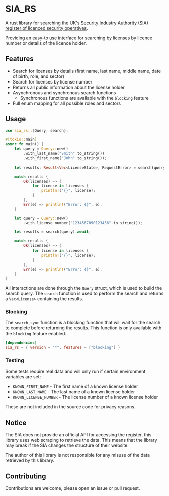 # SIA_RS

A rust library for searching the UK's [Security Industry Authority (SIA) register of licenced security operatives](https://services.sia.homeoffice.gov.uk/PublicRegister/).

Providing an easy-to use interface for searching by licenses by licence number or details of the licence holder.

## Features
- Search for licenses by details (first name, last name, middle name, date of birth, role, and sector)
- Search for licenses by license number
- Returns all public information about the license holder
- Asynchronous and synchronous search functions
  - Synchronous functions are available with the `blocking` feature
- Full enum mapping for all possible roles and sectors

## Usage
```rust
use sia_rs::{Query, search};

#[tokio::main]
async fn main() {
    let query = Query::new()
        .with_last_name("Smith".to_string())
        .with_first_name("John".to_string());

    let results: Result<Vec<LicenseState>, RequestError> = search(query).await;

    match results {
        Ok(licenses) => {
            for license in licenses {
                println!("{}", license);
            }
        },
        Err(e) => println!("Error: {}", e),
    }

    let query = Query::new()
        .with_license_number("1234567890123456".to_string());

    let results = search(query).await;

    match results {
        Ok(licenses) => {
            for license in licenses {
                println!("{}", license);
            }
        },
        Err(e) => println!("Error: {}", e),
    }
}
```
All interactions are done through the `Query` struct, which is used to build the search query. 
The `search` function is used to perform the search and returns a `Vec<License>` containing the results.

### Blocking 
The `search_sync` function is a blocking function that will wait for the search to complete before returning the results.
This function is only available with the `blocking` feature enabled.

```toml
[dependencies]
sia_rs = { version = "*", features = ["blocking"] }
```


### Testing 
Some tests require real data and will only run if certain environment variables are set:
- `KNOWN_FIRST_NAME` - The first name of a known license holder
- `KNOWN_LAST_NAME` - The last name of a known license holder
- `KNOWN_LICENSE_NUMBER` - The license number of a known license holder

These are not included in the source code for privacy reasons.

## Notice
The SIA does not provide an official API for accessing the register, this library uses web scraping to retrieve the data. 
This means that the library may break if the SIA changes the structure of their website.

The author of this library is not responsible for any misuse of the data retrieved by this library.

## Contributing

Contributions are welcome, please open an issue or pull request.